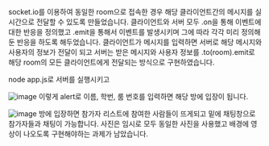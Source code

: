 socket.io를 이용하여 동일한 room으로 접속한 경우 해당 클라이언트간의 메시지를 실시간으로 전달할 수 있도록 만들었습니다. 클라이언트와 서버 모두 .on을 통해 이벤트에 대한 반응을 정의했고 .emit을 통해서 이벤트를 발생시키며 그에 따라 각각 미리 정의해둔 반응을 하도록 해두었습니다. 클라이언트가 메시지를 입력하면 서버로 해당 메시지와 사용자의 정보가 전달이 되고 서버는 받은 메시지와 사용자 정보를 .to(room).emit로 해당 room의 모든 클라이언트에게 전달되는 방식으로 구현하였습니다.


node app.js로 서버를 실행시키고

![image](https://user-images.githubusercontent.com/49871871/117598703-4d42fd00-b183-11eb-80a8-782bcc0665e5.png)
이렇게 alert로 이름, 학번, 룸 번호를 입력하면 해당 방에 입장이 됩니다.


![image](https://user-images.githubusercontent.com/49871871/117598869-9d21c400-b183-11eb-9c92-1b05974969f0.png)
방에 입장하면 참가자 리스트에 참여한 사람들이 뜨게되고 밑에 채팅창으로 참가자들과 채팅이 가능합니다.
사진은 임시로 모두 동일한 사진을 사용했고 배경에 영상이 나오도록 구현해야하는 과제가 남았습니다.

